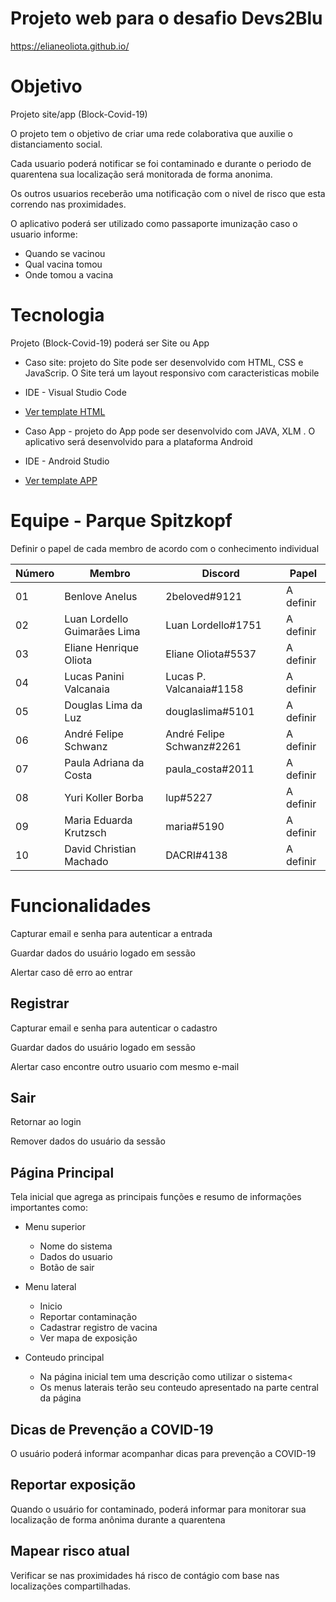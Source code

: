 # Projeto web para o desafio Devs2Blu

<https://elianeoliota.github.io/>


# Objetivo

Projeto site/app (Block-Covid-19)

O projeto tem o objetivo de criar uma rede colaborativa que auxilie o distanciamento social.

Cada usuario poderá notificar se foi contaminado e durante o periodo de quarentena sua localização será monitorada de forma anonima.

Os outros usuarios receberão uma notificação com o nivel de risco que esta correndo nas proximidades.

O aplicativo poderá ser utilizado como passaporte imunização caso o usuario informe:

- Quando se vacinou
- Qual vacina tomou
- Onde tomou a vacina
# Tecnologia

Projeto (Block-Covid-19) poderá ser Site ou App

- Caso site: projeto do Site pode ser desenvolvido com HTML, CSS e JavaScrip. O Site terá um layout responsivo com caracteristicas mobile
- IDE - Visual Studio Code
- [Ver template HTML](https://elianeoliota.github.io/login.html)

- Caso App - projeto do App pode ser desenvolvido com JAVA, XLM . O aplicativo será desenvolvido para a plataforma Android
- IDE - Android Studio
- [Ver template APP](https://elianeoliota.github.io/doc/BlockCovid-19.mp4)

# Equipe - Parque Spitzkopf

Definir o papel de cada membro de acordo com o conhecimento individual

Número| Membro| Discord | Papel
------|---------|-------|------
01|	Benlove Anelus|	2beloved#9121|	A definir
02|	Luan Lordello Guimarães Lima|	Luan Lordello#1751|	A definir
03|	Eliane Henrique Oliota|	Eliane Oliota#5537|	A definir
04|	Lucas Panini Valcanaia|	Lucas P. Valcanaia#1158|	A definir
05|	Douglas Lima da Luz|	douglaslima#5101|	A definir
06|	André Felipe Schwanz|	André Felipe Schwanz#2261|	A definir
07|	Paula Adriana da Costa|	paula_costa#2011|	A definir
08|	Yuri Koller Borba|	lup#5227|	A definir
09|	Maria Eduarda Krutzsch|	maria#5190|	A definir
10|	David Christian Machado|	DACRI#4138|	A definir

# Funcionalidades

Capturar email e senha para autenticar a entrada

Guardar dados do usuário logado em sessão

Alertar caso dê erro ao entrar

## Registrar
Capturar email e senha para autenticar o cadastro

Guardar dados do usuário logado em sessão

Alertar caso encontre outro usuario com mesmo e-mail

## Sair

Retornar ao login

Remover dados do usuário da sessão

## Página Principal

Tela inicial que agrega as principais funções e resumo de informações importantes como:

- Menu superior
    - Nome do sistema
    - Dados do usuario
    - Botão de sair


- Menu lateral
    - Inicio
    - Reportar contaminação
    - Cadastrar registro de vacina
    - Ver mapa de exposição

- Conteudo principal
    - Na página inicial tem uma descrição como utilizar o sistema<
    - Os menus laterais terão seu conteudo apresentado na parte central da
página

## Dicas de Prevenção a COVID-19
O usuário poderá informar acompanhar dicas para prevenção a COVID-19

## Reportar exposição
Quando o usuário for contaminado, poderá informar para monitorar sua localização de forma anônima durante a quarentena

## Mapear risco atual
Verificar se nas proximidades há risco de contágio com base nas localizações compartilhadas.
